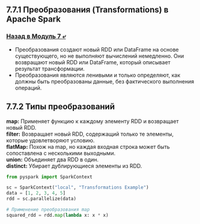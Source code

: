 ## 7.7.1 Преобразования (Transformations) в Apache Spark

### [Назад в Модуль 7 ⤶](/data/Module7/readme.md)

- Преобразования создают новый RDD или DataFrame на основе существующего, но не выполняют вычислений немедленно. 
Они возвращают новый RDD или DataFrame, который описывает результат трансформации.  
- Преобразования являются ленивыми и только определяют, как должны быть преобразованы данные, без фактического 
выполнения операций.  

## 7.7.2 Типы преобразований
**map:** Применяет функцию к каждому элементу RDD и возвращает новый RDD.  
**filter:** Возвращает новый RDD, содержащий только те элементы, которые удовлетворяют условию.  
**flatMap:** Похож на map, но каждая входная строка может быть сопоставлена с несколькими выходными.  
**union:** Объединяет два RDD в один.  
**distinct:** Убирает дублирующиеся элементы из RDD.  

```python
from pyspark import SparkContext

sc = SparkContext("local", "Transformations Example")
data = [1, 2, 3, 4, 5]
rdd = sc.parallelize(data)

# Применение преобразования map
squared_rdd = rdd.map(lambda x: x * x)
```